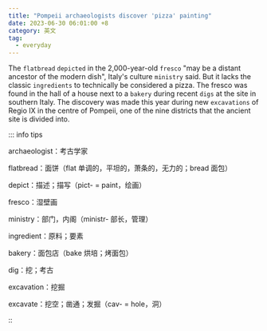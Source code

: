 ```yaml
---
title: "Pompeii archaeologists discover 'pizza' painting"
date: 2023-06-30 06:01:00 +8
category: 英文
tag:
  - everyday
---
```


The `flatbread` `depicted` in the 2,000-year-old `fresco` "may be a distant ancestor of the modern dish", Italy's culture `ministry` said. But it lacks the classic `ingredients` to technically be considered a pizza. The fresco was found in the hall of a house next to a `bakery` during recent `digs` at the site in southern Italy. The discovery was made this year during new `excavations` of Regio IX in the centre of Pompeii, one of the nine districts that the ancient site is divided into.

::: info tips

archaeologist：考古学家

flatbread：面饼（flat 单调的，平坦的，萧条的，无力的；bread 面包）

depict：描述；描写（pict- = paint，绘画）

fresco：湿壁画

ministry：部门，内阁（ministr- 部长，管理）

ingredient：原料；要素

bakery：面包店（bake 烘培；烤面包）

dig：挖；考古

excavation：挖掘

excavate：挖空；凿通；发掘（cav- = hole，洞）

::
